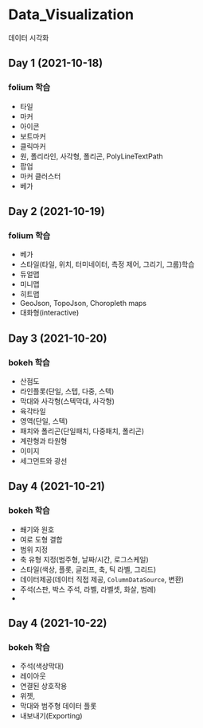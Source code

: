 # Data_Visualization
데이터 시각화

## Day 1 (2021-10-18)

### folium 학습
- 타일
- 마커
- 아이콘
- 보트마커
- 클릭마커
- 원, 폴리라인, 사각형, 폴리곤, PolyLineTextPath
- 팝업
- 마커 클러스터
- 베가

## Day 2 (2021-10-19)

### folium 학습
- 베가
- 스타일(타일, 위치, 터미네이터, 측정 제어, 그리기, 그룹)학습
- 듀얼맵
- 미니맵
- 히트맵
- GeoJson, TopoJson, Choropleth maps
- 대화형(interactive)

## Day 3 (2021-10-20)

### bokeh 학습
- 산점도
- 라인플롯(단일, 스텝, 다중, 스텍)
- 막대와 사각형(스텍막대, 사각형)
- 육각타일
- 영역(단일, 스텍)
- 패치와 폴리곤(단일패치, 다중패치, 폴리곤)
- 계란형과 타원형
- 이미지
- 세그먼트와 광선

## Day 4 (2021-10-21)

### bokeh 학습

- 쐐기와 원호
- 여로 도형 결합
- 범위 지정
- 축 유형 지정(범주형, 날짜/시간, 로그스케일)
- 스타일(색상, 플롯, 글리프, 축, 틱 라벨, 그리드)
- 데이터제공(데이터 직접 제공, `ColumnDataSource`, 변환)
- 주석(스판, 박스 주석, 라벨, 라벨셋, 화살, 범례)
- 
## Day 4 (2021-10-22)

### bokeh 학습

- 주석(색상막대)
- 레이아웃
- 연결된 상호작용
- 위젯,
- 막대와 범주형 데이터 플롯
- 내보내기(Exporting)
